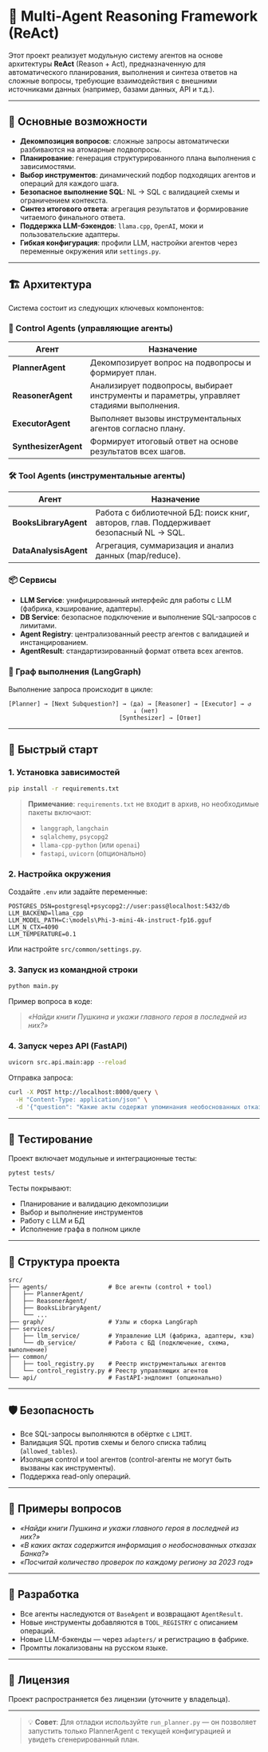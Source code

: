 # 🧠 Multi-Agent Reasoning Framework (ReAct)

Этот проект реализует модульную систему агентов на основе архитектуры **ReAct** (Reason + Act), предназначенную для автоматического планирования, выполнения и синтеза ответов на сложные вопросы, требующие взаимодействия с внешними источниками данных (например, базами данных, API и т.д.).

---

## 📌 Основные возможности

- **Декомпозиция вопросов**: сложные запросы автоматически разбиваются на атомарные подвопросы.
- **Планирование**: генерация структурированного плана выполнения с зависимостями.
- **Выбор инструментов**: динамический подбор подходящих агентов и операций для каждого шага.
- **Безопасное выполнение SQL**: NL → SQL с валидацией схемы и ограничением контекста.
- **Синтез итогового ответа**: агрегация результатов и формирование читаемого финального ответа.
- **Поддержка LLM-бэкендов**: `llama.cpp`, `OpenAI`, моки и пользовательские адаптеры.
- **Гибкая конфигурация**: профили LLM, настройки агентов через переменные окружения или `settings.py`.

---

## 🏗️ Архитектура

Система состоит из следующих ключевых компонентов:

### 🧭 Control Agents (управляющие агенты)

| Агент | Назначение |
|------|------------|
| **PlannerAgent** | Декомпозирует вопрос на подвопросы и формирует план. |
| **ReasonerAgent** | Анализирует подвопросы, выбирает инструменты и параметры, управляет стадиями выполнения. |
| **ExecutorAgent** | Выполняет вызовы инструментальных агентов согласно плану. |
| **SynthesizerAgent** | Формирует итоговый ответ на основе результатов всех шагов. |

### 🛠️ Tool Agents (инструментальные агенты)

| Агент | Назначение |
|------|------------|
| **BooksLibraryAgent** | Работа с библиотечной БД: поиск книг, авторов, глав. Поддерживает безопасный NL → SQL. |
| **DataAnalysisAgent** | Агрегация, суммаризация и анализ данных (map/reduce). |

### 📦 Сервисы

- **LLM Service**: унифицированный интерфейс для работы с LLM (фабрика, кэширование, адаптеры).
- **DB Service**: безопасное подключение и выполнение SQL-запросов с лимитами.
- **Agent Registry**: централизованный реестр агентов с валидацией и инстанцированием.
- **AgentResult**: стандартизированный формат ответа всех агентов.

### 🔄 Граф выполнения (LangGraph)

Выполнение запроса происходит в цикле:

```
[Planner] → [Next Subquestion?] → (да) → [Reasoner] → [Executor] → ↺
                                   ↓ (нет)
                               [Synthesizer] → [Ответ]
```

---

## 🚀 Быстрый старт

### 1. Установка зависимостей

```bash
pip install -r requirements.txt
```

> **Примечание**: `requirements.txt` не входит в архив, но необходимые пакеты включают:
> - `langgraph`, `langchain`
> - `sqlalchemy`, `psycopg2`
> - `llama-cpp-python` (или `openai`)
> - `fastapi`, `uvicorn` (опционально)

### 2. Настройка окружения

Создайте `.env` или задайте переменные:

```env
POSTGRES_DSN=postgresql+psycopg2://user:pass@localhost:5432/db
LLM_BACKEND=llama_cpp
LLM_MODEL_PATH=C:\models\Phi-3-mini-4k-instruct-fp16.gguf
LLM_N_CTX=4090
LLM_TEMPERATURE=0.1
```

Или настройте `src/common/settings.py`.

### 3. Запуск из командной строки

```bash
python main.py
```

Пример вопроса в коде:
> _«Найди книги Пушкина и укажи главного героя в последней из них?»_

### 4. Запуск через API (FastAPI)

```bash
uvicorn src.api.main:app --reload
```

Отправка запроса:

```bash
curl -X POST http://localhost:8000/query \
  -H "Content-Type: application/json" \
  -d '{"question": "Какие акты содержат упоминания необоснованных отказов Банка?"}'
```

---

## 🧪 Тестирование

Проект включает модульные и интеграционные тесты:

```bash
pytest tests/
```

Тесты покрывают:
- Планирование и валидацию декомпозиции
- Выбор и выполнение инструментов
- Работу с LLM и БД
- Исполнение графа в полном цикле

---

## 📂 Структура проекта

```
src/
├── agents/                 # Все агенты (control + tool)
│   ├── PlannerAgent/
│   ├── ReasonerAgent/
│   ├── BooksLibraryAgent/
│   └── ...
├── graph/                  # Узлы и сборка LangGraph
├── services/
│   ├── llm_service/        # Управление LLM (фабрика, адаптеры, кэш)
│   └── db_service/         # Работа с БД (подключение, схема, выполнение)
├── common/
│   ├── tool_registry.py    # Реестр инструментальных агентов
│   └── control_registry.py # Реестр управляющих агентов
└── api/                    # FastAPI-эндпоинт (опционально)
```

---

## 🛡️ Безопасность

- Все SQL-запросы выполняются в обёртке с `LIMIT`.
- Валидация SQL против схемы и белого списка таблиц (`allowed_tables`).
- Изоляция control и tool агентов (control-агенты не могут быть вызваны как инструменты).
- Поддержка read-only операций.

---

## 📝 Примеры вопросов

- _«Найди книги Пушкина и укажи главного героя в последней из них?»_
- _«В каких актах содержится информация о необоснованных отказах Банка?»_
- _«Посчитай количество проверок по каждому региону за 2023 год»_

---

## 🤝 Разработка

- Все агенты наследуются от `BaseAgent` и возвращают `AgentResult`.
- Новые инструменты добавляются в `TOOL_REGISTRY` с описанием операций.
- Новые LLM-бэкенды — через `adapters/` и регистрацию в фабрике.
- Промпты локализованы на русском языке.

---

## 📄 Лицензия

Проект распространяется без лицензии (уточните у владельца).

---

> 💡 **Совет**: Для отладки используйте `run_planner.py` — он позволяет запустить только PlannerAgent с текущей конфигурацией и увидеть сгенерированный план.